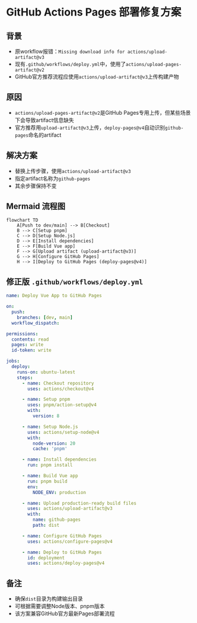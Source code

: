 # GitHub Actions Pages 部署修复方案

## 背景
- 原workflow报错：`Missing download info for actions/upload-artifact@v3`
- 现有`.github/workflows/deploy.yml`中，使用了`actions/upload-pages-artifact@v2`
- GitHub官方推荐流程应使用`actions/upload-artifact@v3`上传构建产物

## 原因
- `actions/upload-pages-artifact@v2`是GitHub Pages专用上传，但某些场景下会导致artifact信息缺失
- 官方推荐用`upload-artifact@v3`上传，`deploy-pages@v4`自动识别`github-pages`命名的artifact

## 解决方案
- 替换上传步骤，使用`actions/upload-artifact@v3`
- 指定artifact名称为`github-pages`
- 其余步骤保持不变

## Mermaid 流程图
```mermaid
flowchart TD
    A[Push to dev/main] --> B[Checkout]
    B --> C[Setup pnpm]
    C --> D[Setup Node.js]
    D --> E[Install dependencies]
    E --> F[Build Vue app]
    F --> G[Upload artifact (upload-artifact@v3)]
    G --> H[Configure GitHub Pages]
    H --> I[Deploy to GitHub Pages (deploy-pages@v4)]
```

## 修正版 `.github/workflows/deploy.yml`
```yaml
name: Deploy Vue App to GitHub Pages

on:
  push:
    branches: [dev, main]
  workflow_dispatch:

permissions:
  contents: read
  pages: write
  id-token: write

jobs:
  deploy:
    runs-on: ubuntu-latest
    steps:
      - name: Checkout repository
        uses: actions/checkout@v4

      - name: Setup pnpm
        uses: pnpm/action-setup@v4
        with:
          version: 8

      - name: Setup Node.js
        uses: actions/setup-node@v4
        with:
          node-version: 20
          cache: 'pnpm'

      - name: Install dependencies
        run: pnpm install

      - name: Build Vue app
        run: pnpm build
        env:
          NODE_ENV: production

      - name: Upload production-ready build files
        uses: actions/upload-artifact@v3
        with:
          name: github-pages
          path: dist

      - name: Configure GitHub Pages
        uses: actions/configure-pages@v4

      - name: Deploy to GitHub Pages
        id: deployment
        uses: actions/deploy-pages@v4
```

## 备注
- 确保`dist`目录为构建输出目录
- 可根据需要调整Node版本、pnpm版本
- 该方案兼容GitHub官方最新Pages部署流程